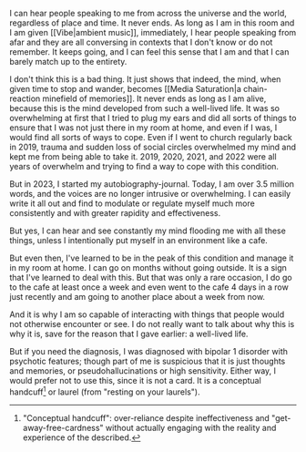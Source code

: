 I can hear people speaking to me from across the universe and the world, regardless of place and time. It never ends. As long as I am in this room and I am given [[Vibe|ambient music]], immediately, I hear people speaking from afar and they are all conversing in contexts that I don't know or do not remember. It keeps going, and I can feel this sense that I am and that I can barely match up to the entirety.

I don't think this is a bad thing. It just shows that indeed, the mind, when given time to stop and wander, becomes [[Media Saturation|a chain-reaction minefield of memories]]. It never ends as long as I am alive, because this is the mind developed from such a well-lived life. It was so overwhelming at first that I tried to plug my ears and did all sorts of things to ensure that I was not just there in my room at home, and even if I was, I would find all sorts of ways to cope. Even if I went to church regularly back in 2019, trauma and sudden loss of social circles overwhelmed my mind and kept me from being able to take it. 2019, 2020, 2021, and 2022 were all years of overwhelm and trying to find a way to cope with this condition.

But in 2023, I started my autobiography-journal. Today, I am over 3.5 million words, and the voices are no longer intrusive or overwhelming. I can easily write it all out and find to modulate or regulate myself much more consistently and with greater rapidity and effectiveness.

But yes, I can hear and see constantly my mind flooding me with all these things, unless I intentionally put myself in an environment like a cafe.

But even then, I've learned to be in the peak of this condition and manage it in my room at home. I can go on months without going outside. It is a sign that I've learned to deal with this. But that was only a rare occasion, I do go to the cafe at least once a week and even went to the cafe 4 days in a row just recently and am going to another place about a week from now.

And it is why I am so capable of interacting with things that people would not otherwise encounter or see. I do not really want to talk about why this is why it is, save for the reason that I gave earlier: a well-lived life.

But if you need the diagnosis, I was diagnosed with bipolar 1 disorder with psychotic features; though part of me is suspicious that it is just thoughts and memories, or pseudohallucinations or high sensitivity. Either way, I would prefer not to use this, since it is not a card. It is a conceptual handcuff[^1] or laurel (from "resting on your laurels").

[^1]: "Conceptual handcuff": over-reliance despite ineffectiveness and "get-away-free-cardness" without actually engaging with the reality and experience of the described.
